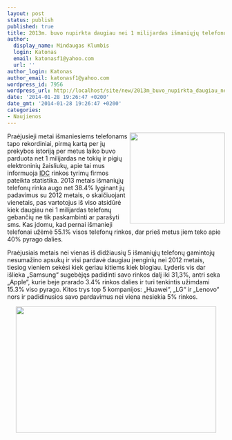 ```yaml
---
layout: post
status: publish
published: true
title: 2013m. buvo nupirkta daugiau nei 1 milijardas išmaniųjų telefonų
author:
  display_name: Mindaugas Klumbis
  login: Katonas
  email: katonasf1@yahoo.com
  url: ''
author_login: Katonas
author_email: katonasf1@yahoo.com
wordpress_id: 7956
wordpress_url: http://localhost/site/new/2013m_buvo_nupirkta_daugiau_nei_1_milijardas_ismaniuju_telefonu/
date: '2014-01-28 19:26:47 +0200'
date_gmt: '2014-01-28 19:26:47 +0200'
categories:
- Naujienos
---
```

<p>
	<a href="http://technews.lt/userfiles/idc vendors.JPG"><img alt="" src="http://technews.lt/userfiles/idc vendors.JPG" style="width: 220px; height: 210px; float: right;" /></a></p>
<p>
	Praėjusieji metai i&scaron;maniesiems telefonams tapo rekordiniai, pirmą kartą per jų prekybos istoriją per metus laiko buvo parduota net 1 milijardas ne tokių ir pigių elektroninių žaisliukų, apie tai mus informuoja <u><a href="http://www.idc.com/getdoc.jsp?containerId=prUS24645514">IDC</a></u> rinkos tyrimų firmos pateikta statistika. 2013 metais i&scaron;maniųjų telefonų rinka augo net 38.4% lyginant jų padavimus su 2012 metais, o skaičiuojant vienetais, pas vartotojus i&scaron; viso atsidūrė kiek daugiau nei 1 milijardas telefonų gebančių ne tik paskambinti ar para&scaron;yti sms. Kas įdomu, kad pernai i&scaron;manieji telefonai užėmė 55.1% visos telefonų rinkos, dar prie&scaron; metus jiem teko apie 40% pyrago dalies.</p>
<p>
	Praėjusiais metais nei vienas i&scaron; didžiausių 5 i&scaron;maniųjų telefonų gamintojų nesumažino apsukų ir visi pardavė daugiau įrenginių nei 2012 metais, tiesiog vieniem sekėsi kiek geriau kitiems kiek blogiau. Lyderis vis dar i&scaron;lieka &bdquo;Samsung&ldquo; sugebėjęs padidinti savo rinkos dalį iki 31,3%, antri seka &bdquo;Apple&ldquo;, kurie beje prarado 3.4% rinkos dalies ir turi tenkintis užimdami 15.3% viso pyrago. Kitos trys top 5 kompanijos: &bdquo;Huawei&ldquo;, &bdquo;LG&ldquo; ir &bdquo;Lenovo&ldquo; nors ir padidinusios savo pardavimus nei viena nesiekia 5% rinkos.</p>
<p style="text-align: center;">
	<a href="http://technews.lt/userfiles/idc 2013 smartphone.JPG"><img alt="" src="http://technews.lt/userfiles/idc 2013 smartphone.JPG" style="width: 464px; height: 292px;" /></a></p>
